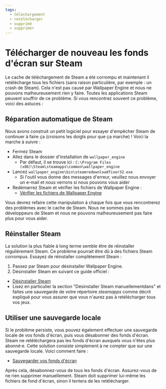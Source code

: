 ```yaml
---
tags:
  - téléchargement
  - retélécharger
  - supprimé
  - supprimer
---
```


# Télécharger de nouveau les fonds d'écran sur Steam

Le cache de téléchargement de Steam a été corrompu et maintenant il retélécharge tous les fichiers (sans raison particulière, par exemple : un crash de Steam). Cela n'est pas causé par Wallpaper Engine et nous ne pouvons malheureusement rien y faire. Toutes les applications Steam peuvent souffrir de ce problème. Si vous rencontrez souvent ce problème, voici des astuces :

## Réparation automatique de Steam
Nous avons construit un petit logiciel pour essayer d'empêcher Steam de continuer à faire ça (croisons les doigts pour que ça marche) ! Voici la marche à suivre :
* Fermez Steam
* Allez dans le dossier d'installation de `wallpaper_engine`
  * Par défaut, il se trouve ici : `C:\Program Files (x86)\Steam\steamapps\common\wallpaper_engine`
* Lancez `wallpaper_engine\bin\steamredownloadfixer32.exe`
  * Si l'outil vous donne des messages d'erreur, veuillez nous envoyer un e-mail et nous verrons si nous pouvons vous aider
* Redémarrez Steam et vérifier les fichiers de Wallpaper Engine :
  * [Vérifier les fichiers de Wallpaper Engine](https://support.steampowered.com/kb_article.php?ref=2037-QEUH-3335)

Vous devrez refaire cette manipulation à chaque fois que vous rencontrerez des problèmes avec le cache de Steam. Nous ne sommes pas les développeurs de Steam et nous ne pouvons malheureusement pas faire plus pour vous aider.

## Réinstaller Steam

La solution la plus fiable à long terme semble être de réinstaller régulièrement Steam. Ce problème pourrait être dû à des fichiers Steam corrompus. Essayez de réinstaller complètement Steam :

1. Passez par Steam pour désinstaller Wallpaper Engine.
2. Désinstaller Steam en suivant ce guide officiel :
  * [Désinstaller Steam](https://support.steampowered.com/kb_article.php?ref=9609-OBMP-2526)
  * Lisez en particulier la section "Désinstaller Steam manuellementdans" et faites une sauvegarde de votre répertoire *steamapps* comme décrit expliqué pour vous assurer que vous n'aurez pas à retélécharger tous vos jeux.

## Utiliser une sauvegarde locale

Si le problème persiste, vous pouvez également effectuer une sauvegarde locale de vos fonds d'écran, puis vous désabonner des fonds d'écran. Steam ne retéléchargera pas les fonds d'écran auxquels vous n'êtes plus abonné·e. Cette solution consiste simplement à ne compter que sur une sauvegarde locale. Voici comment faire :

* [Sauvegarder vos fonds d'écran](/steam/backup)

Après cela, désabonnez-vous de tous les fonds d'écran. Assurez-vous de ne rien supprimer manuellement. Steam doit supprimer lui-même les fichiers de fond d'écran, sinon il tentera de les retélécharger.